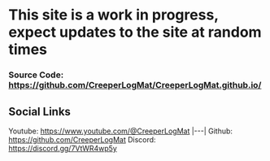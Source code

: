 # This site is a work in progress, expect updates to the site at random times

### Source Code: https://github.com/CreeperLogMat/CreeperLogMat.github.io/

## Social Links
Youtube: https://www.youtube.com/@CreeperLogMat
|---|
Github: https://github.com/CreeperLogMat
Discord: https://discord.gg/7VtWR4wp5y
